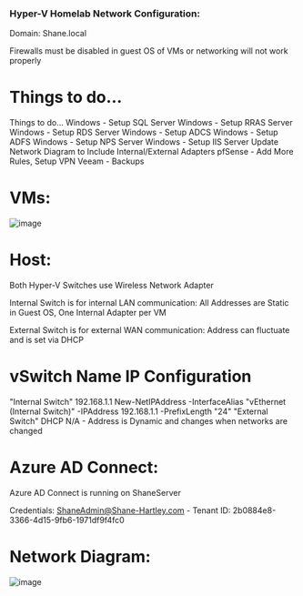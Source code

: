 ### Hyper-V Homelab Network Configuration:

Domain: Shane.local

Firewalls must be disabled in guest OS of VMs or networking will not work properly

# Things to do…
Things to do…
Windows - Setup SQL Server
Windows - Setup RRAS Server
Windows - Setup RDS Server
Windows - Setup ADCS
Windows - Setup ADFS
Windows - Setup NPS Server
Windows - Setup IIS Server
Update Network Diagram to Include Internal/External Adapters
pfSense - Add More Rules, Setup VPN
Veeam - Backups

# VMs:

![image](https://github.com/shanebagel/Homelab-Configuration/assets/99091402/c294daf4-1c0e-419d-a8bb-0634f264b052)

# Host:

Both Hyper-V Switches use Wireless Network Adapter

Internal Switch is for internal LAN communication: All Addresses are Static in Guest OS, One Internal Adapter per VM

External Switch is for external WAN communication: Address can fluctuate and is set via DHCP

# vSwitch Name	IP	Configuration
"Internal Switch"	192.168.1.1	New-NetIPAddress -InterfaceAlias "vEthernet (Internal Switch)" -IPAddress 192.168.1.1 -PrefixLength "24"
"External Switch"	DHCP	N/A - Address is Dynamic and changes when networks are changed

# Azure AD Connect:

Azure AD Connect is running on ShaneServer

Credentials: ShaneAdmin@Shane-Hartley.com - Tenant ID: 2b0884e8-3366-4d15-9fb6-1971df9f4fc0

# Network Diagram:
![image](https://github.com/shanebagel/Homelab-Configuration/assets/99091402/80ac2376-4e2e-4d71-a982-ad7b6be4202a)
